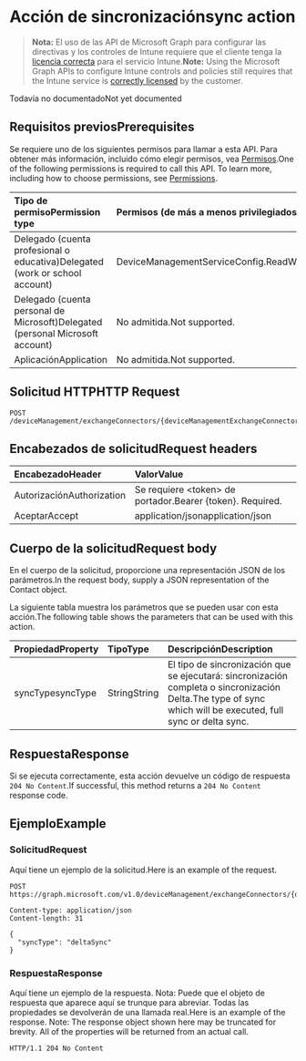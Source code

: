 # <a name="sync-action"></a><span data-ttu-id="676db-101">Acción de sincronización</span><span class="sxs-lookup"><span data-stu-id="676db-101">sync action</span></span>

> <span data-ttu-id="676db-102">**Nota:** El uso de las API de Microsoft Graph para configurar las directivas y los controles de Intune requiere que el cliente tenga la [licencia correcta](https://go.microsoft.com/fwlink/?linkid=839381) para el servicio Intune.</span><span class="sxs-lookup"><span data-stu-id="676db-102">**Note:** Using the Microsoft Graph APIs to configure Intune controls and policies still requires that the Intune service is [correctly licensed](https://go.microsoft.com/fwlink/?linkid=839381) by the customer.</span></span>

<span data-ttu-id="676db-103">Todavía no documentado</span><span class="sxs-lookup"><span data-stu-id="676db-103">Not yet documented</span></span>
## <a name="prerequisites"></a><span data-ttu-id="676db-104">Requisitos previos</span><span class="sxs-lookup"><span data-stu-id="676db-104">Prerequisites</span></span>
<span data-ttu-id="676db-p101">Se requiere uno de los siguientes permisos para llamar a esta API. Para obtener más información, incluido cómo elegir permisos, vea [Permisos](../../../concepts/permissions_reference.md).</span><span class="sxs-lookup"><span data-stu-id="676db-p101">One of the following permissions is required to call this API. To learn more, including how to choose permissions, see [Permissions](../../../concepts/permissions_reference.md).</span></span>

|<span data-ttu-id="676db-107">Tipo de permiso</span><span class="sxs-lookup"><span data-stu-id="676db-107">Permission type</span></span>|<span data-ttu-id="676db-108">Permisos (de más a menos privilegiados)</span><span class="sxs-lookup"><span data-stu-id="676db-108">Permissions (from least to most privileged)</span></span>|
|:---|:---|
|<span data-ttu-id="676db-109">Delegado (cuenta profesional o educativa)</span><span class="sxs-lookup"><span data-stu-id="676db-109">Delegated (work or school account)</span></span>|<span data-ttu-id="676db-110">DeviceManagementServiceConfig.ReadWrite.All</span><span class="sxs-lookup"><span data-stu-id="676db-110">DeviceManagementServiceConfig.ReadWrite.All</span></span>|
|<span data-ttu-id="676db-111">Delegado (cuenta personal de Microsoft)</span><span class="sxs-lookup"><span data-stu-id="676db-111">Delegated (personal Microsoft account)</span></span>|<span data-ttu-id="676db-112">No admitida.</span><span class="sxs-lookup"><span data-stu-id="676db-112">Not supported.</span></span>|
|<span data-ttu-id="676db-113">Aplicación</span><span class="sxs-lookup"><span data-stu-id="676db-113">Application</span></span>|<span data-ttu-id="676db-114">No admitida.</span><span class="sxs-lookup"><span data-stu-id="676db-114">Not supported.</span></span>|

## <a name="http-request"></a><span data-ttu-id="676db-115">Solicitud HTTP</span><span class="sxs-lookup"><span data-stu-id="676db-115">HTTP Request</span></span>
<!-- {
  "blockType": "ignored"
}
-->
``` http
POST /deviceManagement/exchangeConnectors/{deviceManagementExchangeConnectorId}/sync
```

## <a name="request-headers"></a><span data-ttu-id="676db-116">Encabezados de solicitud</span><span class="sxs-lookup"><span data-stu-id="676db-116">Request headers</span></span>
|<span data-ttu-id="676db-117">Encabezado</span><span class="sxs-lookup"><span data-stu-id="676db-117">Header</span></span>|<span data-ttu-id="676db-118">Valor</span><span class="sxs-lookup"><span data-stu-id="676db-118">Value</span></span>|
|:---|:---|
|<span data-ttu-id="676db-119">Autorización</span><span class="sxs-lookup"><span data-stu-id="676db-119">Authorization</span></span>|<span data-ttu-id="676db-120">Se requiere &lt;token&gt; de portador.</span><span class="sxs-lookup"><span data-stu-id="676db-120">Bearer {token}. Required.</span></span>|
|<span data-ttu-id="676db-121">Aceptar</span><span class="sxs-lookup"><span data-stu-id="676db-121">Accept</span></span>|<span data-ttu-id="676db-122">application/json</span><span class="sxs-lookup"><span data-stu-id="676db-122">application/json</span></span>|

## <a name="request-body"></a><span data-ttu-id="676db-123">Cuerpo de la solicitud</span><span class="sxs-lookup"><span data-stu-id="676db-123">Request body</span></span>
<span data-ttu-id="676db-124">En el cuerpo de la solicitud, proporcione una representación JSON de los parámetros.</span><span class="sxs-lookup"><span data-stu-id="676db-124">In the request body, supply a JSON representation of the Contact object.</span></span>

<span data-ttu-id="676db-125">La siguiente tabla muestra los parámetros que se pueden usar con esta acción.</span><span class="sxs-lookup"><span data-stu-id="676db-125">The following table shows the parameters that can be used with this action.</span></span>

|<span data-ttu-id="676db-126">Propiedad</span><span class="sxs-lookup"><span data-stu-id="676db-126">Property</span></span>|<span data-ttu-id="676db-127">Tipo</span><span class="sxs-lookup"><span data-stu-id="676db-127">Type</span></span>|<span data-ttu-id="676db-128">Descripción</span><span class="sxs-lookup"><span data-stu-id="676db-128">Description</span></span>|
|:---|:---|:---|
|<span data-ttu-id="676db-129">syncType</span><span class="sxs-lookup"><span data-stu-id="676db-129">syncType</span></span>|<span data-ttu-id="676db-130">String</span><span class="sxs-lookup"><span data-stu-id="676db-130">String</span></span>|<span data-ttu-id="676db-131">El tipo de sincronización que se ejecutará: sincronización completa o sincronización Delta.</span><span class="sxs-lookup"><span data-stu-id="676db-131">The type of sync which will be executed, full sync or delta sync.</span></span>|



## <a name="response"></a><span data-ttu-id="676db-132">Respuesta</span><span class="sxs-lookup"><span data-stu-id="676db-132">Response</span></span>
<span data-ttu-id="676db-133">Si se ejecuta correctamente, esta acción devuelve un código de respuesta `204 No Content`.</span><span class="sxs-lookup"><span data-stu-id="676db-133">If successful, this method returns a `204 No Content` response code.</span></span>

## <a name="example"></a><span data-ttu-id="676db-134">Ejemplo</span><span class="sxs-lookup"><span data-stu-id="676db-134">Example</span></span>
### <a name="request"></a><span data-ttu-id="676db-135">Solicitud</span><span class="sxs-lookup"><span data-stu-id="676db-135">Request</span></span>
<span data-ttu-id="676db-136">Aquí tiene un ejemplo de la solicitud.</span><span class="sxs-lookup"><span data-stu-id="676db-136">Here is an example of the request.</span></span>
``` http
POST https://graph.microsoft.com/v1.0/deviceManagement/exchangeConnectors/{deviceManagementExchangeConnectorId}/sync

Content-type: application/json
Content-length: 31

{
  "syncType": "deltaSync"
}
```

### <a name="response"></a><span data-ttu-id="676db-137">Respuesta</span><span class="sxs-lookup"><span data-stu-id="676db-137">Response</span></span>
<span data-ttu-id="676db-p102">Aquí tiene un ejemplo de la respuesta. Nota: Puede que el objeto de respuesta que aparece aquí se trunque para abreviar. Todas las propiedades se devolverán de una llamada real.</span><span class="sxs-lookup"><span data-stu-id="676db-p102">Here is an example of the response. Note: The response object shown here may be truncated for brevity. All of the properties will be returned from an actual call.</span></span>
``` http
HTTP/1.1 204 No Content
```




